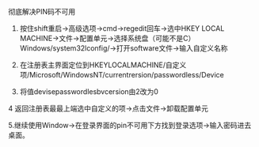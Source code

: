 彻底解决PIN码不可用



1. 按住shift重启→高级选项→cmd→regedit回车→选中HKEY LOCAL MACHINE→文件→配置单元→选择系统盘（可能不是C）Windows/system32lconfig/→打开software文件→输入自定义名称

2. 在注册表主界面定位到HKEYLOCALMACHINE/自定义项/Microsoft/WindowsNT/currentrersion/passwordless/Device

3. 将值devisepasswordlesbvcersion由2改为0

4 返回注册表最最上端选中自定义的项→点击文件→卸载配置单元

5.继续使用Window→在登录界面的pin不可用下方找到登录选项→输入密码进去桌面。
